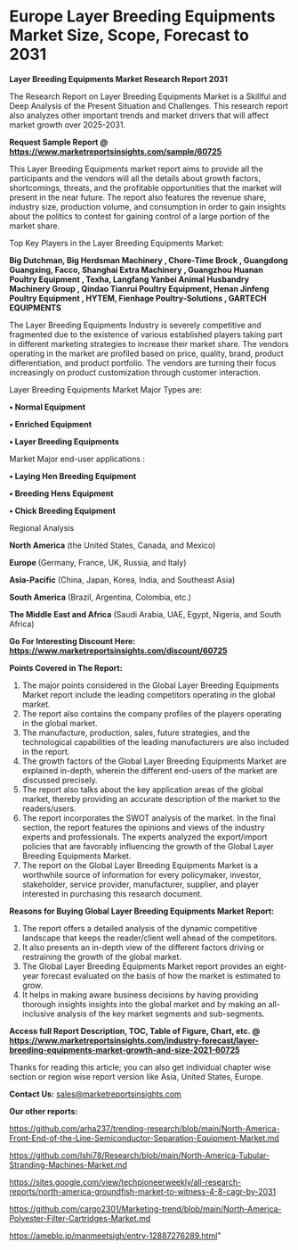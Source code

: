  # Europe Layer Breeding Equipments Market Size, Scope, Forecast to 2031

<strong>Layer Breeding Equipments Market Research Report 2031</strong>

The Research Report on Layer Breeding Equipments Market is a Skillful and Deep Analysis of the Present Situation and Challenges. This research report also analyzes other important trends and market drivers that will affect market growth over 2025-2031.

<strong>Request Sample Report @ <a href=https://www.marketreportsinsights.com/sample/60725>https://www.marketreportsinsights.com/sample/60725</a></strong>

This Layer Breeding Equipments market report aims to provide all the participants and the vendors will all the details about growth factors, shortcomings, threats, and the profitable opportunities that the market will present in the near future. The report also features the revenue share, industry size, production volume, and consumption in order to gain insights about the politics to contest for gaining control of a large portion of the market share.

Top Key Players in the Layer Breeding Equipments Market:

<strong>Big Dutchman, Big Herdsman Machinery , Chore-Time Brock , Guangdong Guangxing, Facco, Shanghai Extra Machinery , Guangzhou Huanan Poultry Equipment , Texha, Langfang Yanbei Animal Husbandry Machinery Group , Qindao Tianrui Poultry Equipment, Henan Jinfeng Poultry Equipment , HYTEM, Fienhage Poultry-Solutions , GARTECH EQUIPMENTS</strong>

The Layer Breeding Equipments Industry is severely competitive and fragmented due to the existence of various established players taking part in different marketing strategies to increase their market share. The vendors operating in the market are profiled based on price, quality, brand, product differentiation, and product portfolio. The vendors are turning their focus increasingly on product customization through customer interaction.

Layer Breeding Equipments Market Major Types are:

<strong>• Normal Equipment

• Enriched Equipment

• Layer Breeding Equipments</strong>

Market Major end-user applications :

<strong>• Laying Hen Breeding Equipment

• Breeding Hens Equipment

• Chick Breeding Equipment</strong>

Regional Analysis

</u><strong><b>North America</b></strong> (the United States, Canada, and Mexico)

<strong><b>Europe </b></strong>(Germany, France, UK, Russia, and Italy)

<strong><b>Asia-Pacific</b></strong> (China, Japan, Korea, India, and Southeast Asia)

<strong><b>South America</b></strong> (Brazil, Argentina, Colombia, etc.)

<strong><b>The Middle East and Africa</b></strong> (Saudi Arabia, UAE, Egypt, Nigeria, and South Africa)

<strong>Go For Interesting Discount Here: <a href=https://www.marketreportsinsights.com/discount/60725>https://www.marketreportsinsights.com/discount/60725</a></strong>

<strong>Points Covered in The Report:</strong>
<ol>
  <li>The major points considered in the Global Layer Breeding Equipments Market report include the leading competitors operating in the global market.</li>
  <li>The report also contains the company profiles of the players operating in the global market.</li>
  <li>The manufacture, production, sales, future strategies, and the technological capabilities of the leading manufacturers are also included in the report.</li>
  <li>The growth factors of the Global Layer Breeding Equipments Market are explained in-depth, wherein the different end-users of the market are discussed precisely.</li>
  <li>The report also talks about the key application areas of the global market, thereby providing an accurate description of the market to the readers/users.</li>
  <li>The report incorporates the SWOT analysis of the market. In the final section, the report features the opinions and views of the industry experts and professionals. The experts analyzed the export/import policies that are favorably influencing the growth of the Global Layer Breeding Equipments Market.</li>
  <li>The report on the Global Layer Breeding Equipments Market is a worthwhile source of information for every policymaker, investor, stakeholder, service provider, manufacturer, supplier, and player interested in purchasing this research document.</li>
</ol>
<strong>Reasons for Buying Global Layer Breeding Equipments Market Report:</strong>

<ol>
  <li>The report offers a detailed analysis of the dynamic competitive landscape that keeps the reader/client well ahead of the competitors.</li>
  <li>It also presents an in-depth view of the different factors driving or restraining the growth of the global market.</li>
  <li>The Global Layer Breeding Equipments Market report provides an eight-year forecast evaluated on the basis of how the market is estimated to grow.</li>
  <li>It helps in making aware business decisions by having providing thorough insights insights into the global market and by making an all-inclusive analysis of the key market segments and sub-segments.</li>
</ol>
<strong>Access full Report Description, TOC, Table of Figure, Chart, etc. @ <a href=https://www.marketreportsinsights.com/industry-forecast/layer-breeding-equipments-market-growth-and-size-2021-60725>https://www.marketreportsinsights.com/industry-forecast/layer-breeding-equipments-market-growth-and-size-2021-60725</a></strong>


Thanks for reading this article; you can also get individual chapter wise section or region wise report version like Asia, United States, Europe.

<strong>Contact Us:</strong>
sales@marketreportsinsights.com

<strong>Our other reports:</strong>

<a href=https://github.com/arha237/trending-research/blob/main/North-America-Front-End-of-the-Line-Semiconductor-Separation-Equipment-Market.md>https://github.com/arha237/trending-research/blob/main/North-America-Front-End-of-the-Line-Semiconductor-Separation-Equipment-Market.md</a>

<a href=https://github.com/Ishi78/Research/blob/main/North-America-Tubular-Stranding-Machines-Market.md>https://github.com/Ishi78/Research/blob/main/North-America-Tubular-Stranding-Machines-Market.md</a>

<a href=https://sites.google.com/view/techpioneerweekly/all-research-reports/north-america-groundfish-market-to-witness-4-8-cagr-by-2031>https://sites.google.com/view/techpioneerweekly/all-research-reports/north-america-groundfish-market-to-witness-4-8-cagr-by-2031</a>

<a href=https://github.com/cargo2301/Marketing-trend/blob/main/North-America-Polyester-Filter-Cartridges-Market.md>https://github.com/cargo2301/Marketing-trend/blob/main/North-America-Polyester-Filter-Cartridges-Market.md</a>

<a href=https://ameblo.jp/manmeetsigh/entry-12887276289.html>https://ameblo.jp/manmeetsigh/entry-12887276289.html</a>"
